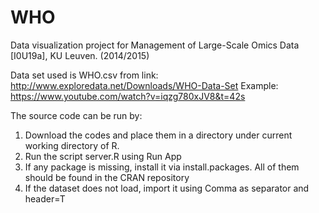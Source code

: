 # WHO

Data visualization project for Management of Large-Scale Omics Data [I0U19a], KU Leuven. (2014/2015)

Data set used is WHO.csv from link: http://www.exploredata.net/Downloads/WHO-Data-Set 
Example: https://www.youtube.com/watch?v=iqzg780xJV8&t=42s

The source code can be run by: 
1. Download the codes and place them in a directory under current working directory of R. 
2. Run the script server.R using Run App
3. If any package is missing, install it via install.packages. All of them should be found in the CRAN repository
4. If the dataset does not load, import it using Comma as separator and header=T
